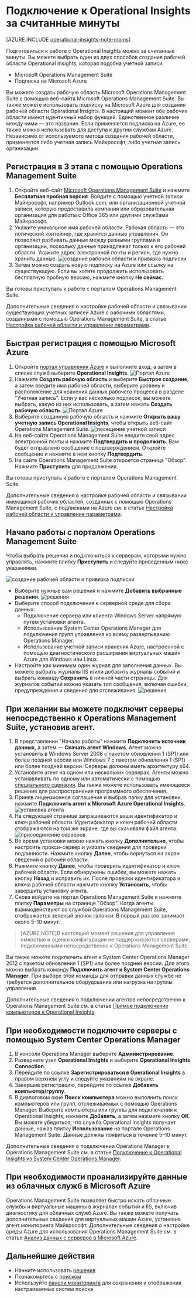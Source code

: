 <properties
    pageTitle="Подключение к Operational Insights за считанные минуты"
    description="Узнайте, как настроить Operational Insights за считанные минуты"
    services="operational-insights"
    documentationCenter=""
    authors="bandersmsft"
    manager="jwhit"
    editor=""/>

<tags
    ms.service="operational-insights"
    ms.workload="operational-insights"
    ms.tgt_pltfrm="na"
    ms.devlang="na"
    ms.topic="get-started-article"
    ms.date="07/09/2015"
    ms.author="banders"/>

# Подключение к Operational Insights за считанные минуты


[AZURE.INCLUDE [operational-insights-note-moms](../../includes/operational-insights-note-moms.md)]

Подготовиться к работе с Operational Insights можно за считанные минуты. Вы можете выбрать один из двух способов создания рабочей области Operational Insights, которая подобна учетной записи:

- Microsoft Operations Management Suite
- Подписка на Microsoft Azure

Вы можете создать рабочую область Microsoft Operations Management Suite с помощью веб-сайта Microsoft Operations Management Suite. Вы также можете использовать подписку на Microsoft Azure для создания рабочей области Operational Insights. В настоящий момент обе рабочие области имеют идентичный набор функций. Единственное различие между ними — это название. Если применяется подписка на Azure, ее также можно использовать для доступа к другим службам Azure. Независимо от используемого метода создания рабочей области, применяется либо учетная запись Майкрософт, либо учетная запись организации.

## Регистрация в 3 этапа с помощью Operations Management Suite

1. Откройте веб-сайт [Microsoft Operations Management Suite](http://microsoft.com/oms) и нажмите **Бесплатная пробная версия**. Войдите с помощью учетной записи Майкрософт, например Outlook.com, или организационной учетной записи, которую предоставила компания или образовательная организация для работы с Office 365 или другими службами Майкрософт.
2. Укажите уникальное имя рабочей области. Рабочая область — это логический контейнер, где хранятся данные управления. Он позволяет разбивать данные между разными группами в организации, поскольку данные принадлежат только к его рабочей области. Укажите адрес электронной почты и регион, где нужно хранить данные. ![создание рабочей области и привязка подписки](./media/operational-insights-onboard-in-minutes/create-workspace-link-sub.png)
3. Затем можно создать новую подписку на Azure или ссылку на существующую. Если вы хотите продолжить использовать бесплатную пробную версию, нажмите кнопку **Не сейчас**.

Вы готовы приступать к работе с порталом Operations Management Suite.

Дополнительные сведения о настройке рабочей области и связывании существующих учетных записей Azure с рабочими областями, созданными с помощью Operations Management Suite, в статье [Настройка рабочей области и управление параметрами](operational-insights-setup-workspace.md).

## Быстрая регистрация с помощью Microsoft Azure

1. Откройте [портал управления Azure](https://manage.windowsazure.com) и выполните вход, а затем в списке служб выберите **Operational Insights**. ![Портал Azure](./media/operational-insights-onboard-in-minutes/azure-portal-op-insights.png)
2. Нажмите **Создать рабочую область** и выберите **Быстрое создание**, а затем введите имя рабочей области, выберите уровень и расположение для хранения данных рабочего процесса в разделе "Учетная запись". Если у вас несколько подписок, вы можете выбрать, какую из них использовать, а затем нажать **Создать рабочую область**. ![Портал Azure](./media/operational-insights-onboard-in-minutes/quick-create.png)
3. Выберите созданную рабочую область и нажмите **Открыть вашу учетную запись Operational Insights**, чтобы открыть веб-сайт Operations Management Suite. ![посещение учетной записи](./media/operational-insights-onboard-in-minutes/visit-account.png)
4. На веб-сайте Operations Management Suite введите свой адрес электронной почты и нажмите **Подтвердить и продолжить**. Вам будет отправлено сообщение с подтверждением. Откройте сообщение и нажмите в нем кнопку **Подтвердить**.
5. На сайте Operations Management Suite откроется страница "Обзор". Нажмите **Приступить** для продолжения.

Вы готовы приступать к работе с порталом Operations Management Suite.

Дополнительные сведения о настройке рабочей области и связывании имеющихся рабочих областей, созданных с помощью Operations Management Suite, с подписками на Azure см. в статье [Настройка рабочей области и управление параметрами](operational-insights-setup-workspace.md).

## Начало работы с порталом Operations Management Suite
Чтобы выбрать решения и подключиться к серверам, которыми нужно управлять, нажмите плитку **Приступить** и следуйте приведенным ниже указаниями.

![создание рабочей области и привязка подписки](./media/operational-insights-onboard-in-minutes/get-started.png)

- Выберите нужные вам решения и нажмите **Добавить выбранные решения**. ![решения](./media/operational-insights-onboard-in-minutes/solutions.png)
- Выберите способ подключения к серверной среде для сбора данных:
    - Подключение сервера или клиента Windows Server напрямую путем установки агента.
    - Использование System Center Operations Manager для подключения групп управления ко всему развертыванию Operations Manager.
    - Использование учетной записи хранения Azure, настроенной с помощью диагностического расширения виртуальных машин Azure для Windows или Linux.
- Настройте как минимум один журнал для заполнения данных. Вы можете выбрать журналы IIS и/или добавить журналы событий и выбрать команду **Сохранить** в нижней части страницы. Для журналов событий можно указать тип сообщения, включая ошибки, предупреждения и сведения для отслеживания. ![решения](./media/operational-insights-onboard-in-minutes/logs.png)

## При желании вы можете подключит серверы непосредственно к Operations Management Suite, установив агент.
1. В представлении "Начало работы" нажмите **Подключить источник данных**, а затем — **Скачать агент Windows**. Агент можно установить в Windows Server 2008 с пакетом обновления 1 (SP1) или более поздней версии или Windows 7 с пакетом обновления 1 (SP1) или более поздней версии. Серверы должны иметь архитектуру x64.
2. Установите агент на одном или нескольких серверах. Агенты можно устанавливать по одному или автоматически с помощью [специального сценария](operational-insights-direct-agent.md#configure-the-microsoft-monitoring-agent-optional). Вы также можете использовать имеющееся решение для распространения программного обеспечения.
3. Приняв лицензионное соглашение и выбрав папку для установки, нажмите **Подключить агент к Microsoft Azure Operational Insights**. ![установка агента](./media/operational-insights-onboard-in-minutes/agent.png)
4. На следующей странице запрашиваются ваши идентификатор и ключ рабочей области. Идентификатор и ключ рабочей области отображаются на том же экране, где вы скачивали файл агента.![присоединение серверов](./media/operational-insights-onboard-in-minutes/key.png)
5. Во время установки можно нажать кнопку **Дополнительно**, чтобы настроить прокси-сервер и указать сведения для проверки подлинности. Нажмите кнопку **Далее**, чтобы вернуться на экран сведений о рабочей области.
6. Нажмите кнопку **Далее**, чтобы проверить идентификатор и ключ рабочей области. Если обнаружены ошибки, вы можете нажать кнопку **Назад** и исправить их. После проверки идентификатора и ключа рабочей области нажмите кнопку **Установить**, чтобы завершить установку агента.
7. Снова войдите на портал Operations Management Suite и нажмите плитку **Параметры** на странице "Обзор". Когда агенты взаимодействуют со службой Operations Management Suite, отображается зеленый значок галочки. В первый раз это занимает около 5–10 минут.

> [AZURE.NOTE]В настоящий момент решения для управления емкостью и оценки конфигурации не поддерживаются серверами, подключенными непосредственно к Operations Management Suite.

Вы также можете подключить агент к System Center Operations Manager 2012 с пакетом обновления 1 (SP1) или более поздней версии. Для этого можно выбрать команду **Подключить агент к System Center Operations Manager**. При выборе этой команды для отправки данных службе не требуется дополнительное оборудование или нагрузка на группы управления.

Дополнительные сведения о подключении агентов непосредственно к Operations Management Suite см. в статье [Прямое подключение компьютеров к Operational Insights](operational-insights-direct-agent.md).

## При необходимости подключите серверы с помощью System Center Operations Manager

1. В консоли Operations Manager выберите **Администрирование**.
2. Разверните узел **Operational Insights** и выберите **Operational Insights Connection**.
3. Перейдите по ссылке **Зарегистрироваться в Operational Insights** в правом верхнем углу и следуйте указаниям на экране.
4. Завершив регистрацию, перейдите по ссылке **Добавить компьютер/группу**.
5. В диалоговом окне **Поиск компьютера** можно выполнить поиск компьютеров или групп, отслеживаемых с помощью Operations Manager. Выберите компьютеры или группы для подключения к Operational Insights, нажмите **Добавить**, а затем нажмите кнопку **ОК**. Вы можете убедиться, что служба Operational Insights получает данные, нажав плитку **Использование** на портале Operations Management Suite. Данные должны появиться в течение 5–10 минут.

Дополнительные сведения о подключении Operations Manager к Operations Management Suite см. в статье [Подключение к Operational Insights из System Center Operations Manager](operational-insights-connect-scom.md).

## При необходимости проанализируйте данные из облачных служб в Microsoft Azure

Operations Management Suite позволяет быстро искать облачные службы и виртуальные машины в журналах событий и IIS, включив диагностику для облачных служб Azure. Вы также можете получать дополнительные сведения для виртуальных машин Azure, установив агент мониторинга Майкрософт. Дополнительные сведения о настройке среды Azure для использования Operations Management Suite см. в статье [Анализ данных с серверов в Microsoft Azure](operational-insights-analyze-data-azure.md).


## Дальнейшие действия
- Начните использовать [решения](operational-insights-solutions.md)
- Познакомьтесь с [поиском](operational-insights-search.md)
- Используйте [панели мониторинга](operational-insights-use-dashboards.md) для сохранения и отображения настраиваемых систем поиска

<!---HONumber=July15_HO4-->